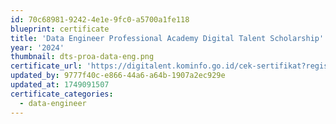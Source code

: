 ```yaml
---
id: 70c68981-9242-4e1e-9fc0-a5700a1fe118
blueprint: certificate
title: 'Data Engineer Professional Academy Digital Talent Scholarship'
year: '2024'
thumbnail: dts-proa-data-eng.png
certificate_url: 'https://digitalent.kominfo.go.id/cek-sertifikat?registrasi=1987291840-346'
updated_by: 9777f40c-e866-44a6-a64b-1907a2ec929e
updated_at: 1749091507
certificate_categories:
  - data-engineer
---
```

